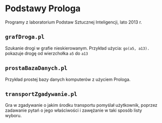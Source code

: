 Podstawy Prologa
================

Programy z laboratorium Podstaw Sztucznej Inteligencji, lato 2013 r.

## `grafDroga.pl`
Szukanie drogi w grafie nieskierowanym.
Przykład użycia: `go(a5, a13).` pokazuje drogę od wierzchołka `a5` do `a13`

## `prostaBazaDanych.pl`
Przykład prostej bazy danych komputerów z użyciem Prologa.

## `transportZgadywanie.pl`
Gra w zgadywanie o jakim środku transportu pomyślał użytkownik, poprzez zadawanie pytań o jego
właściwości i zawężanie w taki sposób listy wyboru.
